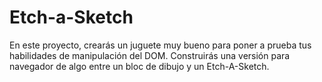 # Etch-a-Sketch
En este proyecto, crearás un juguete muy bueno para poner a prueba tus habilidades de manipulación del DOM. Construirás una versión para navegador de algo entre un bloc de dibujo y un Etch-A-Sketch.